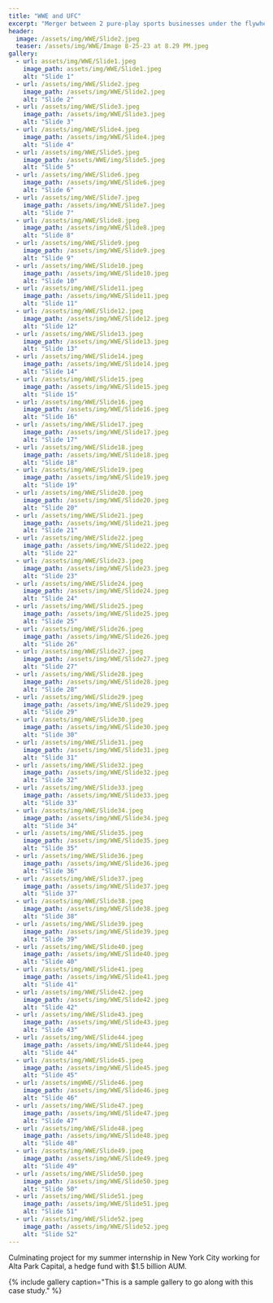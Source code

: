 ```yaml
---
title: "WWE and UFC"
excerpt: "Merger between 2 pure-play sports businesses under the flywheel of Endeavor"
header:
  image: /assets/img/WWE/Slide2.jpeg
  teaser: /assets/img/WWE/Image 8-25-23 at 8.29 PM.jpeg
gallery:
  - url: assets/img/WWE/Slide1.jpeg
    image_path: assets/img/WWE/Slide1.jpeg
    alt: "Slide 1"
  - url: /assets/img/WWE/Slide2.jpeg
    image_path: /assets/img/WWE/Slide2.jpeg
    alt: "Slide 2"
  - url: /assets/img/WWE/Slide3.jpeg
    image_path: /assets/img/WWE/Slide3.jpeg
    alt: "Slide 3"
  - url: /assets/img/WWE/Slide4.jpeg
    image_path: /assets/img/WWE/Slide4.jpeg
    alt: "Slide 4"
  - url: /assets/img/WWE/Slide5.jpeg
    image_path: /assets/WWE/img/Slide5.jpeg
    alt: "Slide 5"
  - url: /assets/img/WWE/Slide6.jpeg
    image_path: /assets/img/WWE/Slide6.jpeg
    alt: "Slide 6"
  - url: /assets/img/WWE/Slide7.jpeg
    image_path: /assets/img/WWE/Slide7.jpeg
    alt: "Slide 7"
  - url: /assets/img/WWE/Slide8.jpeg
    image_path: /assets/img/WWE/Slide8.jpeg
    alt: "Slide 8"
  - url: /assets/img/WWE/Slide9.jpeg
    image_path: /assets/img/WWE/Slide9.jpeg
    alt: "Slide 9"
  - url: /assets/img/WWE/Slide10.jpeg
    image_path: /assets/img/WWE/Slide10.jpeg
    alt: "Slide 10"
  - url: /assets/img/WWE/Slide11.jpeg
    image_path: /assets/img/WWE/Slide11.jpeg
    alt: "Slide 11"
  - url: /assets/img/WWE/Slide12.jpeg
    image_path: /assets/img/WWE/Slide12.jpeg
    alt: "Slide 12"
  - url: /assets/img/WWE/Slide13.jpeg
    image_path: /assets/img/WWE/Slide13.jpeg
    alt: "Slide 13"
  - url: /assets/img/WWE/Slide14.jpeg
    image_path: /assets/img/WWE/Slide14.jpeg
    alt: "Slide 14"
  - url: /assets/img/WWE/Slide15.jpeg
    image_path: /assets/img/WWE/Slide15.jpeg
    alt: "Slide 15"
  - url: /assets/img/WWE/Slide16.jpeg
    image_path: /assets/img/WWE/Slide16.jpeg
    alt: "Slide 16"
  - url: /assets/img/WWE/Slide17.jpeg
    image_path: /assets/img/WWE/Slide17.jpeg
    alt: "Slide 17"
  - url: /assets/img/WWE/Slide18.jpeg
    image_path: /assets/img/WWE/Slide18.jpeg
    alt: "Slide 18"
  - url: /assets/img/WWE/Slide19.jpeg
    image_path: /assets/img/WWE/Slide19.jpeg
    alt: "Slide 19"
  - url: /assets/img/WWE/Slide20.jpeg
    image_path: /assets/img/WWE/Slide20.jpeg
    alt: "Slide 20"
  - url: /assets/img/WWE/Slide21.jpeg
    image_path: /assets/img/WWE/Slide21.jpeg
    alt: "Slide 21"
  - url: /assets/img/WWE/Slide22.jpeg
    image_path: /assets/img/WWE/Slide22.jpeg
    alt: "Slide 22"
  - url: /assets/img/WWE/Slide23.jpeg
    image_path: /assets/img/WWE/Slide23.jpeg
    alt: "Slide 23"
  - url: /assets/img/WWE/Slide24.jpeg
    image_path: /assets/img/WWE/Slide24.jpeg
    alt: "Slide 24"
  - url: /assets/img/WWE/Slide25.jpeg
    image_path: /assets/img/WWE/Slide25.jpeg
    alt: "Slide 25"
  - url: /assets/img/WWE/Slide26.jpeg
    image_path: /assets/img/WWE/Slide26.jpeg
    alt: "Slide 26"
  - url: /assets/img/WWE/Slide27.jpeg
    image_path: /assets/img/WWE/Slide27.jpeg
    alt: "Slide 27"
  - url: /assets/img/WWE/Slide28.jpeg
    image_path: /assets/img/WWE/Slide28.jpeg
    alt: "Slide 28"
  - url: /assets/img/WWE/Slide29.jpeg
    image_path: /assets/img/WWE/Slide29.jpeg
    alt: "Slide 29"
  - url: /assets/img/WWE/Slide30.jpeg
    image_path: /assets/img/WWE/Slide30.jpeg
    alt: "Slide 30"
  - url: /assets/img/WWE/Slide31.jpeg
    image_path: /assets/img/WWE/Slide31.jpeg
    alt: "Slide 31"
  - url: /assets/img/WWE/Slide32.jpeg
    image_path: /assets/img/WWE/Slide32.jpeg
    alt: "Slide 32"
  - url: /assets/img/WWE/Slide33.jpeg
    image_path: /assets/img/WWE/Slide33.jpeg
    alt: "Slide 33"
  - url: /assets/img/WWE/Slide34.jpeg
    image_path: /assets/img/WWE/Slide34.jpeg
    alt: "Slide 34"
  - url: /assets/img/WWE/Slide35.jpeg
    image_path: /assets/img/WWE/Slide35.jpeg
    alt: "Slide 35"
  - url: /assets/img/WWE/Slide36.jpeg
    image_path: /assets/img/WWE/Slide36.jpeg
    alt: "Slide 36"
  - url: /assets/img/WWE/Slide37.jpeg
    image_path: /assets/img/WWE/Slide37.jpeg
    alt: "Slide 37"
  - url: /assets/img/WWE/Slide38.jpeg
    image_path: /assets/img/WWE/Slide38.jpeg
    alt: "Slide 38"
  - url: /assets/img/WWE/Slide39.jpeg
    image_path: /assets/img/WWE/Slide39.jpeg
    alt: "Slide 39"
  - url: /assets/img/WWE/Slide40.jpeg
    image_path: /assets/img/WWE/Slide40.jpeg
    alt: "Slide 40"
  - url: /assets/img/WWE/Slide41.jpeg
    image_path: /assets/img/WWE/Slide41.jpeg
    alt: "Slide 41"
  - url: /assets/img/WWE/Slide42.jpeg
    image_path: /assets/img/WWE/Slide42.jpeg
    alt: "Slide 42"
  - url: /assets/img/WWE/Slide43.jpeg
    image_path: /assets/img/WWE/Slide43.jpeg
    alt: "Slide 43"
  - url: /assets/img/WWE/Slide44.jpeg
    image_path: /assets/img/WWE/Slide44.jpeg
    alt: "Slide 44"
  - url: /assets/img/WWE/Slide45.jpeg
    image_path: /assets/img/WWE/Slide45.jpeg
    alt: "Slide 45"
  - url: /assets/imgWWE//Slide46.jpeg
    image_path: /assets/img/WWE/Slide46.jpeg
    alt: "Slide 46"
  - url: /assets/img/WWE/Slide47.jpeg
    image_path: /assets/img/WWE/Slide47.jpeg
    alt: "Slide 47"
  - url: /assets/img/WWE/Slide48.jpeg
    image_path: /assets/img/WWE/Slide48.jpeg
    alt: "Slide 48"
  - url: /assets/img/WWE/Slide49.jpeg
    image_path: /assets/img/WWE/Slide49.jpeg
    alt: "Slide 49"
  - url: /assets/img/WWE/Slide50.jpeg
    image_path: /assets/img/WWE/Slide50.jpeg
    alt: "Slide 50"
  - url: /assets/img/WWE/Slide51.jpeg
    image_path: /assets/img/WWE/Slide51.jpeg
    alt: "Slide 51"
  - url: /assets/img/WWE/Slide52.jpeg
    image_path: /assets/img/WWE/Slide52.jpeg
    alt: "Slide 52"
---
```


Culminating project for my summer internship in New York City working for Alta Park Capital, a hedge fund with $1.5 billion AUM.

{% include gallery caption="This is a sample gallery to go along with this case study." %}
